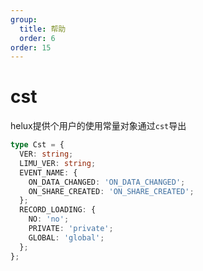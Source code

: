 ```yaml
---
group:
  title: 帮助
  order: 6
order: 15
---
```


# cst

helux提供个用户的使用常量对象通过`cst`导出

```ts
type Cst = {
  VER: string;
  LIMU_VER: string;
  EVENT_NAME: {
    ON_DATA_CHANGED: 'ON_DATA_CHANGED';
    ON_SHARE_CREATED: 'ON_SHARE_CREATED';
  };
  RECORD_LOADING: {
    NO: 'no';
    PRIVATE: 'private';
    GLOBAL: 'global';
  };
};
```
